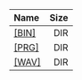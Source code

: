|Name|Size|
|:---|---:|
|[[BIN]]([BIN]/index.html)|DIR|
|[[PRG]]([PRG]/index.html)|DIR|
|[[WAV]]([WAV]/index.html)|DIR|
